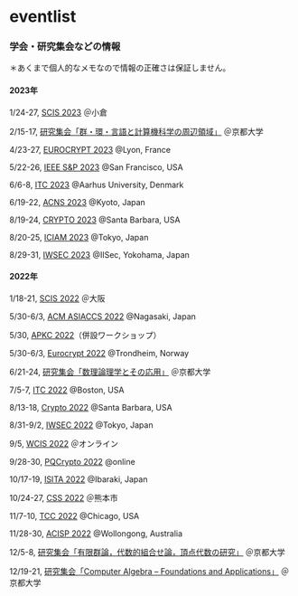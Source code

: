 # eventlist
<h3>学会・研究集会などの情報</h3>

＊あくまで個人的なメモなので情報の正確さは保証しません。

<h4>2023年</h4>

1/24-27, <a href="https://www.iwsec.org/scis/2023/index.html" target="_blank"> SCIS 2023</a> ＠小倉

2/15-17, <a href="https://www.kurims.kyoto-u.ac.jp/kyoten/ja/workshop.html" target="_blank">研究集会「群・環・言語と計算機科学の周辺領域」</a> ＠京都大学

4/23-27, <a href="https://eurocrypt.iacr.org/2023/" target="_blank">EUROCRYPT 2023</a> @Lyon, France

5/22-26, <a href="https://www.ieee-security.org/TC/SP2023/index.html" target="_blank">IEEE S&amp;P 2023</a> @San Francisco, USA

6/6-8, <a href="https://itcrypto.github.io/2023/index.html" target="_blank">ITC 2023</a> @Aarhus University, Denmark

6/19-22, <a href="https://sulab-sever.u-aizu.ac.jp/ACNS2023/index.html" target="_blank">ACNS 2023</a> @Kyoto, Japan

8/19-24, <a href="https://crypto.iacr.org/2023/" target="_blank">CRYPTO 2023</a> @Santa Barbara, USA

8/20-25, <a href="https://iciam2023.org/" target="_blank">ICIAM 2023</a> @Tokyo, Japan

8/29-31, <a href="https://www.iwsec.org/2023/index.html" target="_blank">IWSEC 2023</a> @IISec, Yokohama, Japan

<h4>2022年</h4>

1/18-21, <a href="https://www.iwsec.org/scis/2022/index.html" target="_blank">SCIS 2022</a> ＠大阪

5/30-6/3, <a href="https://asiaccs2022.conferenceservice.jp/" target="_blank">ACM ASIACCS 2022</a> @Nagasaki, Japan

5/30, <a href="https://sites.google.com/view/apkc2022" target="_blank">APKC 2022</a>（併設ワークショップ）

5/30-6/3, <a href="https://eurocrypt.iacr.org/2022/" target="_blank">Eurocrypt 2022</a> @Trondheim, Norway

6/21-24, <a href="https://www.kurims.kyoto-u.ac.jp/kyoten/ja/workshop.html" target="_blank">研究集会「数理論理学とその応用」</a> ＠京都大学

7/5-7, <a href="https://itcrypto.github.io/2022/" target="_blank">ITC 2022</a> @Boston, USA

8/13-18, <a href="https://crypto.iacr.org/2022/" target="_blank">Crypto 2022</a> @Santa Barbara, USA

8/31-9/2, <a href="https://www.iwsec.org/2022/index.html" target="_blank">IWSEC 2022</a> @Tokyo, Japan

9/5, <a href="https://www.ieice.org/~isec/wcis/wcis2022/">WCIS 2022</a> ＠オンライン

9/28-30, <a href="https://2022.pqcrypto.org/" target="_blank">PQCrypto 2022</a> @online

10/17-19, <a href="http://www.isita.ieice.org/2022/" target="_blank">ISITA 2022</a> @Ibaraki, Japan

10/24-27, <a href="https://www.iwsec.org/css/2022/index.html" target="_blank">CSS 2022</a> ＠熊本市

11/7-10, <a href="https://tcc.iacr.org/2022/" target="_blank">TCC 2022</a> @Chicago, USA

11/28-30, <a href="https://uow-ic2.github.io/acisp2022/" target="_blank">ACISP 2022</a> @Wollongong, Australia

12/5-8, <a href="https://www.kurims.kyoto-u.ac.jp/kyoten/ja/workshop.html" target="_blank">研究集会「有限群論，代数的組合せ論，頂点代数の研究」</a> ＠京都大学

12/19-21, <a href="https://www.kurims.kyoto-u.ac.jp/kyoten/ja/workshop.html" target="_blank">研究集会「Computer Algebra – Foundations and Applications」</a> ＠京都大学
